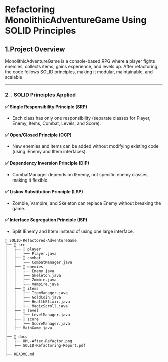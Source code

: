 
# **Refactoring MonolithicAdventureGame Using SOLID Principles**

## **1.Project Overview**
MonolithicAdventureGame is a console-based RPG where a player fights enemies, collects items, gains experience, and levels up.
After refactoring, the code follows SOLID principles, making it modular, maintainable, and scalable


---

### **2. . SOLID Principles Applied**

#### **✅ Single Responsibility Principle (SRP)**
- Each class has only one responsibility (separate classes for Player, Enemy, Items, Combat, Levels, and Score).


#### **✅ Open/Closed Principle (OCP)**
- New enemies and items can be added without modifying existing code (using IEnemy and IItem interfaces).


#### **✅ Dependency Inversion Principle (DIP)**
- CombatManager depends on IEnemy, not specific enemy classes, making it flexible.

#### **✅ Liskov Substitution Principle (LSP)**
- Zombie, Vampire, and Skeleton can replace Enemy without breaking the game.

#### **✅ Interface Segregation Principle (ISP)**
- Split IEnemy and IItem instead of using one large interface.


```
📂 SOLID-Refactored-AdventureGame
│── 📂 src
│   ├── 📂 player
│   │   ├── Player.java
│   ├── 📂 combat
│   │   ├── CombatManager.java
│   ├── 📂 enemies
│   │   ├── Enemy.java
│   │   ├── Skeleton.java
│   │   ├── Zombie.java
│   │   ├── Vampire.java
│   ├── 📂 items
│   │   ├── ItemManager.java
│   │   ├── GoldCoin.java
│   │   ├── HealthElixir.java
│   │   ├── MagicScroll.java
│   ├── 📂 level
│   │   ├── LevelManager.java
│   ├── 📂 score
│   │   ├── ScoreManager.java
│   ├── MainGame.java
│
│── 📂 docs
│   ├── UML-After-Refactor.png
│   ├── SOLID-Refactoring-Report.pdf
│
│── README.md
```
